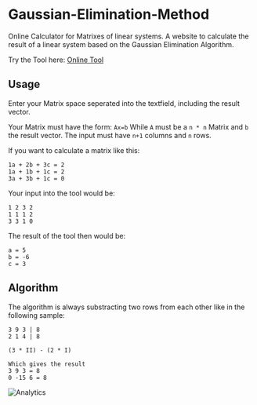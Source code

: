 # Gaussian-Elimination-Method
Online Calculator for Matrixes of linear systems. A website to calculate the result of a linear system based on the Gaussian Elimination Algorithm.

Try the Tool here:
[Online Tool](https://rawgit.com/xremix/Gaussian-Elimination-Method/master/gaussian-elimination.html)

## Usage
Enter your Matrix space seperated into the textfield, including the result vector.

Your Matrix must have the form:
`Ax=b`
While `A` must be a `n * n` Matrix and `b` the result vector. 
The input must have `n+1` columns and `n` rows.

If you want to calculate a matrix like this:
```
1a + 2b + 3c = 2
1a + 1b + 1c = 2
3a + 3b + 1c = 0
```

Your input into the tool would be:
```
1 2 3 2
1 1 1 2
3 3 1 0
```

The result of the tool then would be:
```
a = 5
b = -6
c = 3
```

## Algorithm
The algorithm is always substracting two rows from each other like in the following sample:
```
3 9 3 | 8 
2 1 4 | 8

(3 * II) - (2 * I)

Which gives the result
3 9 3 = 8
0 -15 6 = 8
```

![Analytics](https://ga-beacon.appspot.com/UA-40522413-9/Gaussian-Elimination-Method/readme?pixel)
